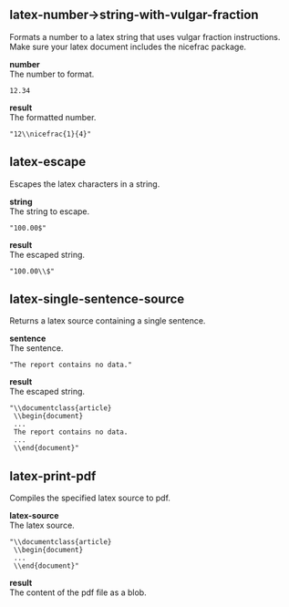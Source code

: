 
latex-number->string-with-vulgar-fraction
-----------------------------------------
Formats a number to a latex string that uses vulgar fraction instructions.  
Make sure your latex document includes the nicefrac package.

__number__  
The number to format.

    12.34

__result__  
The formatted number.

    "12\\nicefrac{1}{4}"

latex-escape
------------
Escapes the latex characters in a string.

__string__  
The string to escape.

    "100.00$"

__result__  
The escaped string.

    "100.00\\$"

latex-single-sentence-source
----------------------------
Returns a latex source containing a single sentence.

__sentence__  
The sentence.

    "The report contains no data."

__result__  
The escaped string.

    "\\documentclass{article}
     \\begin{document}
     ...
     The report contains no data.
     ...
     \\end{document}"

latex-print-pdf
---------------
Compiles the specified latex source to pdf.

__latex-source__  
The latex source.

    "\\documentclass{article}
     \\begin{document}
     ...
     \\end{document}"

__result__  
The content of the pdf file as a blob.
